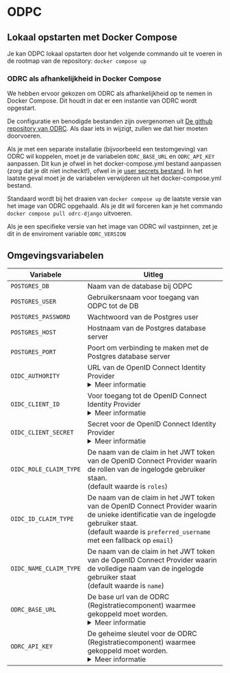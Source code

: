 # ODPC
## Lokaal opstarten met Docker Compose
Je kan ODPC lokaal opstarten door het volgende commando uit te voeren in de rootmap van de repository: `docker compose up`
### ODRC als afhankelijkheid in Docker Compose
We hebben ervoor gekozen om ODRC als afhankelijkheid op te nemen in Docker Compose. Dit houdt in dat er een instantie van ODRC wordt opgestart.

De configuratie en benodigde bestanden zijn overgenomen uit [De github repository van ODRC](https://github.com/GeneriekPublicatiePlatformWoo/registratie-component). Als daar iets in wijzigt, zullen we dat hier moeten doorvoeren.

Als je met een separate installatie (bijvoorbeeld een testomgeving) van ODRC wil koppelen, moet je de variabelen `ODRC_BASE_URL` en `ODRC_API_KEY` aanpassen. Dit kun je ofwel in het docker-compose.yml bestand aanpassen (zorg dat je dit niet incheckt!), ofwel in je [user secrets bestand](https://learn.microsoft.com/en-us/aspnet/core/security/app-secrets). In het laatste geval moet je de variabelen verwijderen uit het docker-compose.yml bestand.

Standaard wordt bij het draaien van `docker compose up` de laatste versie van het image van ODRC opgehaald. Als je dit wil forceren kan je het commando `docker compose pull odrc-django` uitvoeren.

Als je een specifieke versie van het image van ODRC wil vastpinnen, zet je dit in de enviroment variable `ODRC_VERSION`

## Omgevingsvariabelen
| Variabele                               | Uitleg                                                                                                                           |
| ---------------------------------       | --------------------------------------------------------------------------------------------                                     |
| `POSTGRES_DB`       | Naam van de database bij ODPC         |
| `POSTGRES_USER`     | Gebruikersnaam voor toegang van ODPC tot de DB |
| `POSTGRES_PASSWORD` | Wachtwoord van de Postgres user        |
| `POSTGRES_HOST` | Hostnaam van de Postgres database server        |
| `POSTGRES_PORT` | Poort om verbinding te maken met de Postgres database server        |
| `OIDC_AUTHORITY`                | URL van de OpenID Connect Identity Provider  <details> <summary>Meer informatie </summary>Bijvoorbeeld: `https://login.microsoftonline.com/ce1a3f2d-2265-4517-a8b4-3e4f381461ab/v2.0` </details> |
| `OIDC_CLIENT_ID`                | Voor toegang tot de OpenID Connect Identity Provider  <details> <summary>Meer informatie </summary>Bijvoorbeeld: `54f66f54-71e5-45f1-8634-9158c41f602a` </details> |
| `OIDC_CLIENT_SECRET`                | Secret voor de OpenID Connect Identity Provider  <details> <summary>Meer informatie </summary>Bijvoorbeeld: `VM2B!ccnebNe.M*gxH63*NXc8iTiAGhp` </details> |
| `OIDC_ROLE_CLAIM_TYPE`    | De naam van de claim in het JWT token van de OpenID Connect Provider waarin de rollen van de ingelogde gebruiker staan. <br/> (default waarde is `roles`)|
| `OIDC_ID_CLAIM_TYPE`    | De naam van de claim in het JWT token van de OpenID Connect Provider waarin de unieke identificatie van de ingelogde gebruiker staat. <br/> (default waarde is `preferred_username` met een fallback op `email`)|
| `OIDC_NAME_CLAIM_TYPE`    | De naam van de claim in het JWT token van de OpenID Connect Provider waarin de volledige naam van de ingelogde gebruiker staat <br/> (default waarde is `name`)|
| `ODRC_BASE_URL`    | De base url van de ODRC (Registratiecomponent) waarmee gekoppeld moet worden. <details> <summary>Meer informatie </summary>Bijvoorbeeld: `https://odrc.mijn-gemeente.nl` </details> |
| `ODRC_API_KEY`    | De geheime sleutel voor de ODRC (Registratiecomponent) waarmee gekoppeld moet worden. <details> <summary>Meer informatie </summary>Bijvoorbeeld: `VM2B!ccnebNe.M*gxH63*NXc8iTiAGhp`</details> |